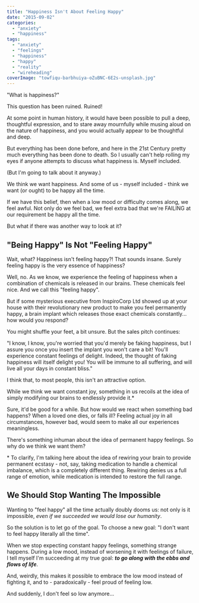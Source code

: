 ```yaml
---
title: "Happiness Isn't About Feeling Happy"
date: "2015-09-02"
categories: 
  - "anxiety"
  - "happiness"
tags: 
  - "anxiety"
  - "feelings"
  - "happiness"
  - "happy"
  - "reality"
  - "wireheading"
coverImage: "towfiqu-barbhuiya-oZuBNC-6E2s-unsplash.jpg"
---
```


"What is happiness?"

This question has been ruined. Ruined!

<!--more-->

At some point in human history, it would have been possible to pull a deep, thoughtful expression, and to stare away mournfully while musing aloud on the nature of happiness, and you would actually appear to be thoughtful and deep.

But everything has been done before, and here in the 21st Century pretty much everything has been done to death. So I usually can't help rolling my eyes if anyone attempts to discuss what happiness is. Myself included.

(But I'm going to talk about it anyway.)

We think we want happiness. And some of us - myself included - think we want (or ought) to be happy all the time.

If we have this belief, then when a low mood or difficulty comes along, we feel awful. Not only do we feel bad, we feel extra bad that we're FAILING at our requirement be happy all the time.

But what if there was another way to look at it?

## "Being Happy" Is Not "Feeling Happy"

Wait, what? Happiness isn't feeling happy?! That sounds insane. Surely feeling happy is the very essence of happiness?

Well, no. As we know, we experience the feeling of happiness when a combination of chemicals is released in our brains. These chemicals feel nice. And we call this "feeling happy".

But if some mysterious executive from InspiroCorp Ltd showed up at your house with their revolutionary new product to make you feel permanently happy, a brain implant which releases those exact chemicals constantly... how would you respond?

You might shuffle your feet, a bit unsure. But the sales pitch continues:

"I know, I know, you're worried that you'd merely be faking happiness, but I assure you once you insert the implant you won't care a bit! You'll experience constant feelings of delight. Indeed, the thought of faking happiness will itself delight you! You will be immune to all suffering, and will live all your days in constant bliss."

I think that, to most people, this isn't an attractive option.

While we think we want constant joy, something in us recoils at the idea of simply modifying our brains to endlessly provide it.\*

Sure, it'd be good for a while. But how would we react when something bad happens? When a loved one dies, or falls ill? Feeling actual joy in all circumstances, however bad, would seem to make all our experiences meaningless.

There's something inhuman about the idea of permanent happy feelings. So why do we think we want them?

\* To clarify, I'm talking here about the idea of rewiring your brain to provide permanent ecstasy - not, say, taking medication to handle a chemical imbalance, which is a completely different thing. Rewiring denies us a full range of emotion, while medication is intended to restore the full range.

## We Should Stop Wanting The Impossible

Wanting to "feel happy" all the time actually doubly dooms us: not only is it impossible, _even if we succeeded we would lose our humanity_.

So the solution is to let go of the goal. To choose a new goal: "I don't want to feel happy literally all the time".

When we stop expecting constant happy feelings, something strange happens. During a low mood, instead of worsening it with feelings of failure, I tell myself I'm succeeding at my true goal: _**to go along with the ebbs and flows of life**_.

And, weirdly, this makes it possible to embrace the low mood instead of fighting it, and to - paradoxically - feel proud of feeling low.

And suddenly, I don't feel so low anymore...
